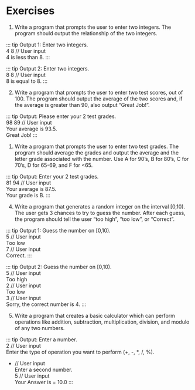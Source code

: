 # Exercises

 1. Write a program that prompts the user to enter two integers. The program should output the relationship of the two integers.  

::: tip Output 1:
Enter two integers.  
4 8 // User input  
4 is less than 8.
:::

::: tip Output 2:
Enter two integers.  
8 8 // User input  
8 is equal to 8.
::: 

2. Write a program that prompts the user to enter two test scores, out of 100.  The program should output the average of the two scores and, if the average is greater than 90, also output “Great Job!”.  

::: tip Output:
Please enter your 2 test grades.  
98 89 // User input  
Your average is 93.5.  
Great Job!
:::

1. Write a program that prompts the user to enter two test grades.  The program should average the grades and output the average and the letter grade associated with the number. Use A for 90’s, B for 80’s, C for 70’s, D for 65-69, and F for <65.  

::: tip Output:
Enter your 2 test grades.  
81 94 // User input  
Your average is 87.5.  
Your grade is B.
:::

4. Write a program that generates a random integer on the interval \[0,10\).  The user gets 3 chances to try to guess the number.  After each guess, the program should tell the user “too high”, “too low”, or “Correct”.  

::: tip Output 1:
Guess the number on [0,10).  
5 // User input  
Too low  
7 // User input  
Correct.
:::

::: tip Output 2:
Guess the number on [0,10).  
5 // User input  
Too high  
2 // User input  
Too low  
3 // User input  
Sorry, the correct number is 4.
:::

5. Write a program that creates a basic calculator which can perform operations like addition, subtraction, multiplication, division, and modulo of any two numbers.  

::: tip Output:
Enter a number.  
2 // User input  
Enter the type of operation you want to perform (+, -, *, /, %).  
* //  User input  
Enter a second number.  
5 // User input  
Your Answer is = 10.0
:::
